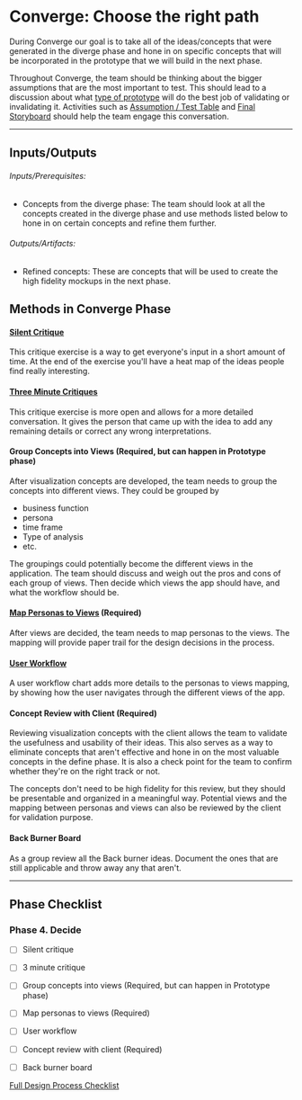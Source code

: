 # Converge: Choose the right path

During Converge our goal is to take all of the ideas/concepts that were generated in the diverge phase and hone in on specific concepts that will be incorporated in the prototype that we will build in the next phase.

Throughout Converge, the team should be thinking about the bigger
assumptions that are the most important to test.
This should lead to a discussion
about what [type of
prototype](../4-Prototype#activities-for-prototype) will do the
best job of validating or invalidating it.
Activities such as
[Assumption / Test Table](../Exercises/assumptions.md)
and [Final Storyboard](#final-storyboard)
should help the team engage this conversation.

---
## Inputs/Outputs
###### Inputs/Prerequisites:
* Concepts from the diverge phase: The team should look at all the concepts created in the diverge phase and use methods listed below to hone in on certain concepts and refine them further.

###### Outputs/Artifacts:
* Refined concepts: These are concepts that will be used to create the high fidelity mockups in the next phase.


## Methods in Converge Phase

#### [Silent Critique](../4-Converge/Methods/silent-critique.md)
This critique exercise is a way to get everyone's input in a short amount of
time. At the end of the exercise you'll have a heat map of the ideas people find
really interesting.

#### [Three Minute Critiques](../4-Converge/Methods/3-minute-critiques.md)

This critique exercise is more open and allows for a more detailed conversation.
It gives the person that came up with the idea to add any remaining details or
correct any wrong interpretations.

#### Group Concepts into Views (Required, but can happen in Prototype phase)

After visualization concepts are developed, the team needs to group the concepts into different views. They could be grouped by
* business function
* persona
* time frame
* Type of analysis
* etc.

The groupings could potentially become the different views in the application. The team should discuss and weigh out the pros and cons of each group of views. Then decide which views the app should have, and what the workflow should be. 

#### [Map Personas to Views](../4-Converge/Methods/personas-to-views.md) (Required)

After views are decided, the team needs to map personas to the views. The mapping will provide paper trail for the design decisions in the process. 

#### [User Workflow](../4-Converge/Methods/user-workflow.md)

A user workflow chart adds more details to the personas to views mapping, by showing how the user navigates through the different views of the app.

#### Concept Review with Client (Required)

Reviewing visualization concepts with the client allows the team to validate the usefulness and usability of their ideas. This also serves as a way to eliminate concepts that aren't effective and hone in on the most valuable concepts in the define phase. It is also a check point for the team to confirm whether they're on the right track or not. 

The concepts don't need to be high fidelity for this review, but they should be presentable and organized in a meaningful way. Potential views and the mapping between personas and views can also be reviewed by the client for validation purpose. 

#### Back Burner Board

As a group review all the Back burner ideas. Document the ones that are still applicable and throw away any that aren't.


---

## Phase Checklist

### Phase 4. Decide

- [ ] Silent critique
- [ ] 3 minute critique
- [ ] Group concepts into views (Required, but can happen in Prototype phase)
- [ ] Map personas to views (Required)
- [ ] User workflow
- [ ] Concept review with client (Required)
- [ ] Back burner board


[Full Design Process Checklist](https://github.com/axisgroup/design-process/blob/master/Design%20Process%20Checklist.md)




